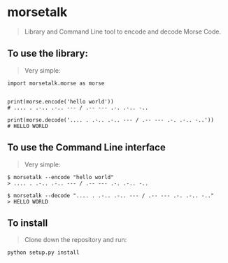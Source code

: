 # morsetalk
> Library and Command Line tool to encode and decode Morse Code.


## To use the library:
> Very simple:

    import morsetalk.morse as morse

    
    print(morse.encode('hello world'))
    # .... . .-.. .-.. --- / .-- --- .-. .-.. -..

    print(morse.decode('.... . .-.. .-.. --- / .-- --- .-. .-.. -..'))
    # HELLO WORLD

## To use the Command Line interface
> Very simple:

    $ morsetalk --encode "hello world"
    > .... . .-.. .-.. --- / .-- --- .-. .-.. -..
    
    $ morsetalk --decode ".... . .-.. .-.. --- / .-- --- .-. .-.. -.."
    > HELLO WORLD


## To install
> Clone down the repository and run:

    python setup.py install
